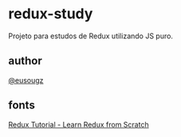 # redux-study
Projeto para estudos de Redux utilizando JS puro.

## author
[@eusougz](https://www.linkedin.com/in/guilherme-giacomin-44b14b179/)

## fonts

[Redux Tutorial - Learn Redux from Scratch](https://www.youtube.com/watch?v=poQXNp9ItL4&t=15s)
